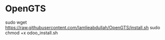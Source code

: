 # OpenGTS
sudo wget https://raw.githubusercontent.com/lamlieabdullah/OpenGTS/install.sh
sudo chmod +x odoo_install.sh


